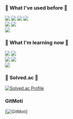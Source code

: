 ### 💾 <b>What I've used before</b> 💾
<img src="https://img.shields.io/badge/-Spring-6DB33F?style=flat-square&logo=Spring&logoColor=white"/> <img src="https://img.shields.io/badge/-Spring Boot-6DB33F?style=flat-square&logo=SpringBoot&logoColor=white"/> <img src="https://img.shields.io/badge/-JUnit5-25A162?style=flat-square&logo=JUnit5&logoColor=white"/> <img src="https://img.shields.io/badge/-JWT-181717?style=flat-square"/>
<br>
<img src="https://img.shields.io/badge/MySQL-4479A1?style=flat-square&logo=MySQL&logoColor=white"/> <img src="https://img.shields.io/badge/MyBatis-4479A1?style=flat-square&logoColor=white"/>
<br>
<img src="https://img.shields.io/badge/Git-F05032?style=flat-square&logo=Git&logoColor=white"/>

### 📌 <b>What I'm learning now</b> 📌
<img src="https://img.shields.io/badge/-Spring Security-6DB33F?style=flat-square&logo=SpringSecurity&logoColor=white"/> <img src="https://img.shields.io/badge/-JPA-6DB33F?style=flat-square&logoColor=white"/>
<br>
<img src="https://img.shields.io/badge/MariaDB-003545?style=flat-square&logo=MariaDB&logoColor=#4479A1"/> <img src="https://img.shields.io/badge/Redis-DC382D?style=flat-square&logo=Redis&logoColor=white"/>
<br>
<img src="https://img.shields.io/badge/JiraSoftware-0052CC?style=flat-square&logo=JiraSoftware&logoColor=white"/>

### 🔎 <b>Solved.ac</b> 🔎
[![Solved.ac Profile](http://mazassumnida.wtf/api/v2/generate_badge?boj=ho05248)](https://solved.ac/ho05248)

### GitMoti
[![GitMoti](http://mymoti.co.kr:3000/username/wakkpu)]
